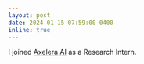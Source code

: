 ```yaml
---
layout: post
date: 2024-01-15 07:59:00-0400
inline: true
---
```


I joined [Axelera AI](http://axelera.ai) as a Research Intern.


